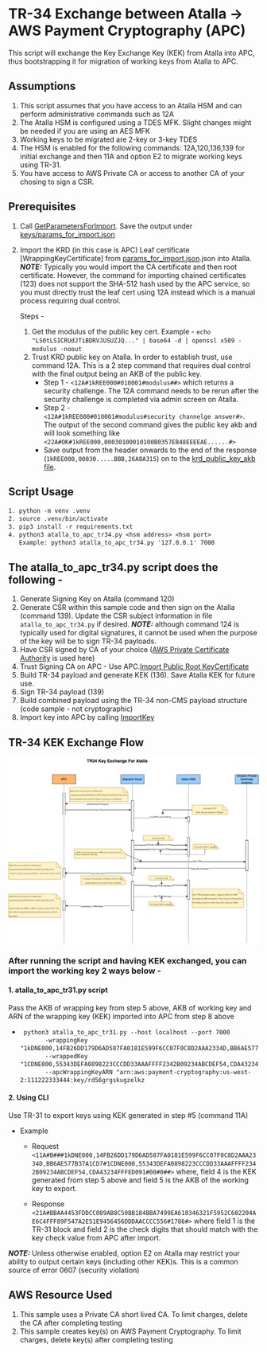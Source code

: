 # TR-34 Exchange between Atalla -> AWS Payment Cryptography (APC)
This script will exchange the Key Exchange Key (KEK) from Atalla into APC, thus bootstrapping it for migration of working keys from Atalla to APC.

## Assumptions
1. This script assumes that you have access to an Atalla HSM and can perform administrative commands such as 12A
2. The Atalla HSM is configured using a TDES MFK.  Slight changes might be needed if you are using an AES MFK
3. Working keys to be migrated are 2-key or 3-key TDES
4. The HSM is enabled for the following commands: 12A,120,136,139 for initial exchange and then 11A and option E2 to migrate working keys using TR-31.
5. You have access to AWS Private CA or access to another CA of your chosing to sign a CSR.


## Prerequisites

 1. Call [GetParametersForImport](https://docs.aws.amazon.com/payment-cryptography/latest/APIReference/API_GetParametersForImport.html). Save the output under [keys/params_for_import.json](./keys/params_for_import.json)
 2. Import the KRD (in this case is APC) Leaf certificate [WrappingKeyCertificate] from [params_for_import.json](./keys/params_for_import.json).json into Atalla.
 **_NOTE:_** Typically you would import the CA certificate and then root certificate.  However, the command for importing chained certificates (123) does not support the SHA-512 hash used by the APC service, so you must directly trust the leaf cert using 12A instead which is a manual process requiring dual control.

      Steps - 
      1. Get the modulus of the public key cert. Example - ```echo "LS0tLS1CRUdJTiBDRVJUSUZJQ..." | base64 -d | openssl x509 -modulus -noout```
      2. Trust KRD public key on Atalla.
      In order to establish trust, use command 12A. This is a 2 step command that requires dual control with the final output being an AKB of the public key.
         - Step 1 - ```<12A#1kREE000#010001#modulus##>``` which returns a security challenge. The 12A command needs to be rerun after the security challenge is completed via admin screen on Atalla. 
         - Step 2 -  
            ```<12A#1kREE000#010001#modulus#security channelge answer#>```. The output of the second command gives the public key akb and will look something like ```<22A#OK#1kREE000,00030100010100B0357EB48EEEEAE......#>```
         - Save output from the header onwards to the end of the response (```1kREE000,00030.....BBB,26A8A315```) on to the [krd_public_key_akb file](./keys/tr34_offline_krd_public_key_akb).

 ## Script Usage
 ```
 1. python -m venv .venv
 2. source .venv/bin/activate 
 3. pip3 install -r requirements.txt
 4. python3 atalla_to_apc_tr34.py <hsm address> <hsm port> 
    Example: python3 atalla_to_apc_tr34.py '127.0.0.1' 7000 
 ```

## The atalla_to_apc_tr34.py script does the following - 
1. Generate Signing Key on Atalla (command 120)
2. Generate CSR within this sample code and then sign on the Atalla (command 139). Update the CSR subject information in file `atalla_to_apc_tr34.py` if desired.
 **_NOTE:_** although command 124 is typically used for digital signatures, it cannot be used when the purpose of the key will be to sign TR-34 payloads.
3. Have CSR signed by CA of your choice ([AWS Private Certificate Authority](https://aws.amazon.com/private-ca/) is used here)
4. Trust Signing CA on APC - Use APC.[Import Public Root KeyCertificate](https://docs.aws.amazon.com/payment-cryptography/latest/APIReference/API_ImportKey.html)
5. Build TR-34 payload and generate KEK (136).  Save Atalla KEK for future use.
6. Sign TR-34 payload (139)
7. Build combined payload using the TR-34 non-CMS payload structure  (code sample - not cryptographic)
8. Import key into APC by calling [ImportKey](https://docs.aws.amazon.com/payment-cryptography/latest/APIReference/API_ImportKey.html)

## TR-34 KEK Exchange Flow
![Atalla TR-34 Flow](./assets/atalla-apc-tr34-key-exchange-sequence-diagram%20-%20Key%20Exchange.png)

### After running the script and having KEK exchanged, you can import the working key 2 ways below - 

#### 1. atalla_to_apc_tr31.py script
Pass the AKB of wrapping key from step 5 above, AKB of working key and ARN of the wrapping key (KEK) imported into APC from step 8 above
   - ```
      python3 atalla_to_apc_tr31.py --host localhost --port 7000 
            -wrappingKey "1kDNE000,14FB26DD179D6AD587FA0181E599F6CC07F0C8D2AAA2334D,BB6AE577B37A1CD7" 
            --wrappedKey "1CDNE000,55343DEFA0898223CCCDD33AAAFFFF2342B09234ABCDEF54,CDA43234FFFED091" 
            --apcWrappingKeyARN "arn:aws:payment-cryptography:us-west-2:111222333444:key/rd56grgskugzelkz
      ```

#### 2. Using CLI

Use TR-31 to export keys using KEK generated in step #5 (command 11A)
   - Example 
      - Request ```<11A#B###1kDNE000,14FB26DD179D6AD587FA0181E599F6CC07F0C8D2AAA2334D,BB6AE577B37A1CD7#1CDNE000,55343DEFA0898223CCCDD33AAAFFFF2342B09234ABCDEF54,CDA43234FFFED091#00#0##>```
      where, field 4 is the KEK generated from step 5 above and field 5 is the AKB of the working key to export.

      - Response ```<21A#BBAA4453FDDCC089AB8C50BB184BBA7499EA610346321F5952C602204AE6C4FFF89F547A2E51E9456456DDDAACCCC556#1786#>```
      where field 1 is the TR-31 block and field 2 is the check digits that should match with the key check value from APC after import. 

 **_NOTE:_** Unless otherwise enabled, option E2 on Atalla may restrict your ability to output certain keys (including other KEK)s. This is a common source of error 0607 (security violation)

 ## AWS Resource Used
 1. This sample uses a Private CA short lived CA.  To limit charges, delete the CA after completing testing
 2. This sample creates key(s) on AWS Payment Cryptography.  To limit charges, delete  key(s) after completing testing